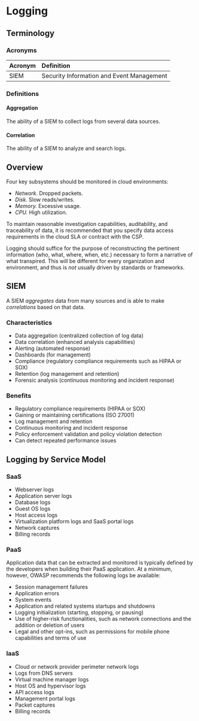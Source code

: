 # Logging

## Terminology

### Acronyms

| Acronym | Definition |
| :--- | :--- |
| SIEM | Security Information and Event Management |

### Definitions

#### Aggregation

The ability of a SIEM to collect logs from several data sources.

#### Correlation

The ability of a SIEM to analyze and search logs.

## Overview

Four key subsystems should be monitored in cloud environments:

- *Network.* Dropped packets.
- *Disk.* Slow reads/writes.
- *Memory.* Excessive usage.
- *CPU.* High utilization.

To maintain reasonable investigation capabilities, auditability, and traceability of data, it is recommended that you specify data access requirements in the cloud SLA or contract with the CSP.

Logging should suffice for the purpose of reconstructing the pertinent information \(who, what, where, when, etc.\) necessary to form a narrative of what transpired. This will be different for every organization and environment, and thus is *not* usually driven by standards or frameworks.

## SIEM

A SIEM *aggregates* data from many sources and is able to make *correlations* based on that data.

### Characteristics

- Data aggregation \(centralized collection of log data\)
- Data correlation \(enhanced analysis capabilities\)
- Alerting \(automated response\)
- Dashboards \(for management\)
- Compliance \(regulatory compliance requirements such as HIPAA or SOX\)
- Retention \(log management and retention\)
- Forensic analysis \(continuous monitoring and incident response\)

### Benefits

- Regulatory compliance requirements \(HIPAA or SOX\)
- Gaining or maintaining certifications \(ISO 27001\)
- Log management and retention
- Continuous monitoring and incident response
- Policy enforcement validation and policy violation detection
- Can detect repeated performance issues

## Logging by Service Model

### SaaS

- Webserver logs
- Application server logs
- Database logs
- Guest OS logs
- Host access logs
- Virtualization platform logs and SaaS portal logs
- Network captures
- Billing records

### PaaS

Application data that can be extracted and monitored is typically defined by the developers when building their PaaS application. At a minimum, however, OWASP recommends the following logs be available:

- Session management failures
- Application errors
- System events
- Application and related systems startups and shutdowns
- Logging initialization \(starting, stopping, or pausing\)
- Use of higher-risk functionalities, such as network connections and the addition or deletion of users
- Legal and other opt-ins, such as permissions for mobile phone capabilities and terms of use

### IaaS

- Cloud or network provider perimeter network logs
- Logs from DNS servers
- Virtual machine manager logs
- Host OS and hypervisor logs
- API access logs
- Management portal logs
- Packet captures
- Billing records